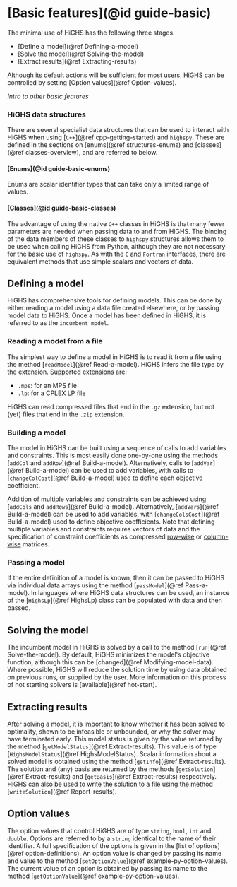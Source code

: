 # [Basic features](@id guide-basic)

The minimal use of HiGHS has the following three stages.

* [Define a model](@ref Defining-a-model)
* [Solve the model](@ref Solving-the-model)
* [Extract results](@ref Extracting-results)

Although its default actions will be sufficient for most users, HiGHS
can be controlled by setting [Option values](@ref Option-values).

_Intro to other basic features_

### HiGHS data structures

There are several specialist data structures that can be used to
interact with HiGHS when using [`C++`](@ref cpp-getting-started) and
`highspy`. These are defined in the sections on [enums](@ref structures-enums)
and [classes](@ref classes-overview), and are referred to below.

#### [Enums](@id guide-basic-enums)

Enums are scalar identifier types that can take only a limited range of values.

#### [Classes](@id guide-basic-classes)

The advantage of using the native `C++` classes in HiGHS is that many fewer parameters are needed
when passing data to and from HiGHS. The binding of the data members
of these classes to `highspy` structures allows them to be used when
calling HiGHS from Python, although they are not necessary for the
basic use of `highspy`. As with the `C` and `Fortran` interfaces,
there are equivalent methods that use simple scalars and vectors of
data.

## Defining a model

HiGHS has comprehensive tools for defining models. This can be done by
either reading a model using a data file created elsewhere, or by
passing model data to HiGHS. Once a model has been defined in HiGHS,
it is referred to as the `incumbent model`.

### Reading a model from a file

The simplest way to define a model in HiGHS is to read it from a file using
the method [`readModel`](@ref Read-a-model). HiGHS infers the file type by the extension. Supported extensions are:

 * `.mps`: for an MPS file
 * `.lp`: for a CPLEX LP file
 
HiGHS can read compressed files that end in the `.gz` extension, but
not (yet) files that end in the `.zip` extension.

### Building a model

The model in HiGHS can be built using a sequence of calls to add
variables and constraints. This is most easily done one-by-one using
the methods [`addCol` and `addRow`](@ref
Build-a-model). Alternatively, calls to [`addVar`](@ref Build-a-model)
can be used to add variables, with calls to [`changeColCost`](@ref
Build-a-model) used to define each objective coefficient.

Addition of multiple variables and constraints can be achieved using
[`addCols` and `addRows`](@ref Build-a-model). Alternatively,
[`addVars`](@ref Build-a-model) can be used to add variables, with
[`changeColsCost`](@ref Build-a-model) used to define objective
coefficients. Note that defining multiple variables and constraints requires
vectors of data and the specification of constraint coefficients as
compressed
[row-wise](https://en.wikipedia.org/wiki/Sparse_matrix#Compressed_sparse_row_(CSR,_CRS_or_Yale_format))
or
[column-wise](https://en.wikipedia.org/wiki/Sparse_matrix#Compressed_sparse_column_(CSC_or_CCS))
matrices.

### Passing a model

If the entire definition of a model is known, then it can be passed to
HiGHS via individual data arrays using the method [`passModel`](@ref
Pass-a-model). In languages where HiGHS data structures can be used,
an instance of the [`HighsLp`](@ref HighsLp) class can be populated
with data and then passed.

## Solving the model

The incumbent model in HiGHS is solved by a call to the method
[`run`](@ref Solve-the-model). By default, HiGHS minimizes the model's
objective function, although this can be [changed](@ref
Modifying-model-data). Where possible, HiGHS will reduce the solution
time by using data obtained on previous runs, or supplied by the
user. More information on this process of hot starting solvers is
[available](@ref hot-start).

## Extracting results

After solving a model, it is important to know whether it has been
solved to optimality, shown to be infeasible or unbounded, or why the
solver may have terminated early. This model status is given by the
value returned by the method [`getModelStatus`](@ref
Extract-results). This value is of type [`HighsModelStatus`](@ref HighsModelStatus).
Scalar information about a solved model is obtained using the method
[`getInfo`](@ref Extract-results).  The solution and (any) basis are
returned by the methods [`getSolution`](@ref Extract-results) and
[`getBasis`](@ref Extract-results) respectively. HiGHS can also be used
to write the solution to a file using the method [`writeSolution`](@ref
Report-results).

## Option values

The option values that control HiGHS are of type `string`, `bool`,
`int` and `double`. Options are referred to by a `string` identical to
the name of their identifier. A full specification of the options is
given in the [list of options](@ref option-definitions). An option
value is changed by passing its name and value to the method
[`setOptionValue`](@ref example-py-option-values).  The current value
of an option is obtained by passing its name to the method
[`getOptionValue`](@ref example-py-option-values).

